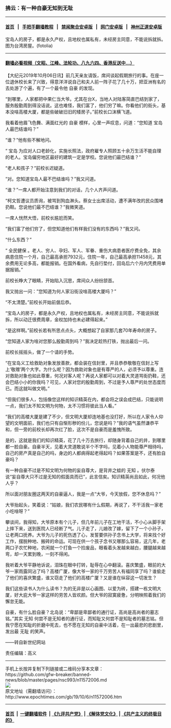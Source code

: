 ### 拂云：有一种自豪无知到无耻
------------------------

#### [首页](https://github.com/gfw-breaker/banned-news/blob/master/README.md) &nbsp;&nbsp;|&nbsp;&nbsp; [手把手翻墙教程](https://github.com/gfw-breaker/guides/wiki) &nbsp;&nbsp;|&nbsp;&nbsp; [禁闻聚合安卓版](https://github.com/gfw-breaker/bn-android) &nbsp;&nbsp;|&nbsp;&nbsp; [网门安卓版](https://github.com/oGate2/oGate) &nbsp;&nbsp;|&nbsp;&nbsp; [神州正道安卓版](https://github.com/SzzdOgate/update) 



<div><img alt="" class="aligncenter wp-post-image" src="http://i.epochtimes.com/assets/uploads/2019/10/1410312054322483-600x400.jpg"/>
<div class="red16 caption">
 宝岛人的房子，都是永久产权，且地权也属私有，未经房主同意，不能说拆就拆。图为台湾房屋。(fotolia)
</div>
</div><hr/>

#### [翻墙必看视频（文昭、江峰、法轮功、八九六四、香港反送中...）](https://github.com/gfw-breaker/banned-news/blob/master/pages/links.md)

<div><p>
 【大纪元2019年10月06日讯】前几天亲友请饭，席间谈起假期旅行的事。在座一位退休校长来了兴致，得意洋洋说自己和夫人前一阵子花了几十万，把亚洲有名的去处游了个遍，有了一个最令他
 <ok href="http://www.epochtimes.com/gb/tag/%E8%87%AA%E8%B1%AA.html">
  自豪
 </ok>
 的发现。
</p>
<p>
 “到哪里，人家都把中果仁当大爷。尤其在台X，当地人对陆客简直巴结到家了，服务殷勤周到得没话说。这也难怪，我们富了，他们穷了嘛。你看他们的街头，基本没啥高楼大厦，都是些破破旧旧的矮房子。”前校长口沫横飞道。
</p>
<p>
 我看着他眉飞色舞、满面红光的
 <ok href="http://www.epochtimes.com/gb/tag/%E8%87%AA%E8%B1%AA.html">
  自豪
 </ok>
 模样，心里一声叹息，问道：“您知道
 <ok href="http://www.epochtimes.com/gb/tag/%E5%AE%9D%E5%B2%9B.html">
  宝岛
 </ok>
 人最巴结谁吗？”
</p>
<p>
 “谁？”他有些不解地问。
</p>
<p>
 “
 <ok href="http://www.epochtimes.com/gb/tag/%E5%AE%9D%E5%B2%9B.html">
  宝岛
 </ok>
 为应对人口老龄化，实施长照法，政府雇专人照顾五十余万生活不能自理的老人。宝岛偏穷地区最好的建筑一定是学校。您说他们最巴结谁？”
</p>
<p>
 “老人和孩子？”前校长迟疑道。
</p>
<p>
 “对。您知道宝岛人最不巴结谁吗？”我又问道。
</p>
<p>
 “谁？”一席人都开始注意到我们的对话，几个人齐声问道。
</p>
<p>
 “柯文哲遭议员质询，被骂到狗血淋头。蔡女士出席活动，遭不满年改的民众围堵扔鞋。您说他们最不巴结谁？”我微笑道。
</p>
<p>
 一席人恍然大悟，前校长尴尬而笑。
</p>
<p>
 “我们富了他们穷了，但您知道他们有样我们没有的东西吗？”我又问。
</p>
<p>
 “什么东西？”
</p>
<p>
 “
 <ok href="http://www.epochtimes.com/gb/tag/%E5%85%A8%E6%B0%91%E5%81%A5%E4%BF%9D.html">
  全民健保
 </ok>
 。老人、穷人、孕妇、军人、军眷、重伤大病患者医疗费全免，其余病患住院一个月，自己最高承担7932元，住院一年，自己最高承担11458元，其余费用无论多高，都能报销。在国外看病，先自行垫付，回岛后六个月内凭费用单据报销。”
</p>
<p>
 前校长睁大了眼睛，开始陷入沉思，席间众人纷纷颔首。
</p>
<p>
 我又抛出一问：”您知道为何人家沿街没啥高楼大厦吗？”
</p>
<p>
 “不太清楚。”前校长开始前倨后恭。
</p>
<p>
 “宝岛人的房子，都是永久产权，且地权也属私有，未经房主同意，不能说拆就拆，所以动迁很费周章，金权加持也未必建得起来。”
</p>
<p>
 “是这样啊。”前校长若有所思点点头，大概想起了自家那几套70年寿命的房子。
</p>
<p>
 “您知道人家为啥对您那么殷勤周到吗？”我决定趁热打铁，抛出最后一问。
</p>
<p>
 前校长摇摇头，做了一个请的手势。
</p>
<p>
 “在宝岛义工给救助对象发放善款，都会装在信封里，并且恭恭敬敬在信封上写上‘敬赠’两个大字。为什么呢？因为救助对象也是有尊严的人，必须予以尊重。连对救助对象也如此尊重，何况对客人呢？再说人家都可以对着大灵道骂街扔鞋，还会巴结小小的你我吗？可见，人家对您的殷勤周到，不过是予人尊严的处世态度而已。而这就叫做文明。”
</p>
<p>
 “但我们很多人，包括像您这样的知识精英在内，都会将之误会成巴结，只能说明一点，我们太不知文明为何物，太不习惯将彼此当人看。”
</p>
<p>
 “我们的高楼大厦是建了不少，但文明大厦却连地基也没打好，所以在人家令人仰望的文明面前，我们也只有自惭形秽的份儿，您说是吗？”我的语气虽然谦恭平和，但一旁的前校长却再次红了脸，这次不是自豪而是羞愧所致。
</p>
<p>
 是的，这就是我们的知识精英，花了几十万去旅行，却随身背着自己的井，到哪里都一脸自豪。自豪半天，见着大灵道敢说半个不字吗，见着小人物能尊严相待吗，自己的房产真是自己的吗，身边的人都病得起老得起吗？如果答案是不，还有脸自豪吗？
</p>
<p>
 有一种自豪不过是不知文明为何物的妄自尊大，是背井之蛙的
 <ok href="http://www.epochtimes.com/gb/tag/%E6%97%A0%E7%9F%A5.html">
  无知
 </ok>
 。伏尔泰说“妄自尊大只不过是无知的假面具而已”，此言信矣。知识精英尚且如此，何况他人乎？
</p>
<p>
 所以面对朋友圈这两天的自豪逼人，我是一点“大爷，今天放假，您不休息吗？”
</p>
<p>
 大爷抬起头，笑着说：“姑娘，我们农民哪有什么假期，再说了，不干活我一家老小吃啥呀？”
</p>
<p>
 攀谈间，我得知，大爷原本有个儿子，但几年前儿子在工地干活，不小心从脚手架上摔下来，送到医院人已经断了气。儿子走了，儿媳改了嫁，留下了一个小孙子，让老两口抚养。大爷为儿子的死伤透了心，发誓要供孙子念书上大学，将来找个好工作，摆脱种地、搬砖的命运。可现在供一个孩子念书又哪那么容易，这几年，老两口子农忙种地，农闲就一个打鱼一个捡废品，眼看着头发越来越白，腰腿越来越弯，却一天累到晚，一刻不得闲。
</p>
<p>
 我听着大爷平静地诉说，泪珠在眼中打转，耻辱在心中翻滚。喜庆繁盛，眼前的大爷一家雨露同沾了吗？高楼广厦，像大爷一家的千万劳苦人有福同享了吗？谁偷走了他们的喜庆繁盛，谁又窃走了他们的高楼广厦？又是谁在纵容这一切发生？
</p>
<p>
 我们这些读书人为什么读书？为的无非是以心画图、以爱为砖，搭建一栋文明大厦，好大庇大爷一家这样的劳苦人皆欢颜。但大爷的寂寞疲惫，分明映照着我们的懈怠无能。
</p>
<p>
 自豪，有什么脸自豪？北岛说：“卑鄙是卑鄙者的通行证，高尚是高尚者的墓志铭。”其实
 <ok href="http://www.epochtimes.com/gb/tag/%E6%97%A0%E7%9F%A5.html">
  无知
 </ok>
 何尝不是无知者的通行证，而知耻又何尝不是知耻者的墓志铭。但我宁愿在知耻的折磨中死去，也不愿在无知的自豪中活着，在一出最悲的悲剧里，发出最
 <ok href="http://www.epochtimes.com/gb/tag/%E6%97%A0%E8%80%BB.html">
  无耻
 </ok>
 的笑声。
</p>
<p>
 ——转自新世纪网站
</p>
<p>
 责任编辑：高义
</p>
</div>
<hr/>
手机上长按并复制下列链接或二维码分享本文章：<br/>
https://github.com/gfw-breaker/banned-news/blob/master/pages/nsc993/n11572006.md <br/>
<a href='https://github.com/gfw-breaker/banned-news/blob/master/pages/nsc993/n11572006.md'><img src='https://github.com/gfw-breaker/banned-news/blob/master/pages/nsc993/n11572006.md.png'/></a> <br/>
原文地址（需翻墙访问）：http://www.epochtimes.com/gb/19/10/6/n11572006.htm


------------------------
#### [首页](https://github.com/gfw-breaker/banned-news/blob/master/README.md) &nbsp;|&nbsp; [一键翻墙软件](https://github.com/gfw-breaker/nogfw/blob/master/README.md) &nbsp;| [《九评共产党》](https://github.com/gfw-breaker/9ping.md/blob/master/README.md#九评之一评共产党是什么) | [《解体党文化》](https://github.com/gfw-breaker/jtdwh.md/blob/master/README.md) | [《共产主义的终极目的》](https://github.com/gfw-breaker/gczydzjmd.md/blob/master/README.md)


<img src='http://gfw-breaker.win/banned-news/pages/nsc993/n11572006.md' width='0px' height='0px'/>